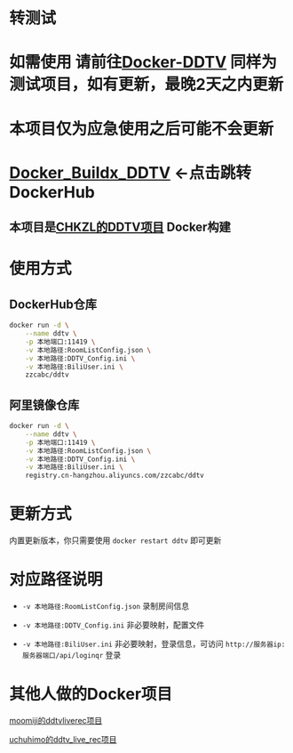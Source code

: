 # 转测试 

# 如需使用 请前往[Docker-DDTV](https://github.com/moomiji/docker-ddtv/blob/master/Docker/README.md) 同样为测试项目，如有更新，最晚2天之内更新

# 本项目仅为应急使用之后可能不会更新

# [Docker_Buildx_DDTV](https://hub.docker.com/r/zzcabc/ddtv) <-点击跳转DockerHub

## 本项目是[CHKZL的DDTV项目](https://github.com/CHKZL/DDTV) Docker构建

# 使用方式
## DockerHub仓库
```sh
docker run -d \
    --name ddtv \
    -p 本地端口:11419 \
    -v 本地路径:RoomListConfig.json	\
    -v 本地路径:DDTV_Config.ini \
    -v 本地路径:BiliUser.ini \
    zzcabc/ddtv
```

## 阿里镜像仓库
```sh
docker run -d \
    --name ddtv \
    -p 本地端口:11419 \
    -v 本地路径:RoomListConfig.json	\
    -v 本地路径:DDTV_Config.ini \
    -v 本地路径:BiliUser.ini \
    registry.cn-hangzhou.aliyuncs.com/zzcabc/ddtv
```

# 更新方式

内置更新版本，你只需要使用 `docker restart ddtv` 即可更新

# 对应路径说明
- `-v 本地路径:RoomListConfig.json` 录制房间信息

- `-v 本地路径:DDTV_Config.ini` 非必要映射，配置文件

- `-v 本地路径:BiliUser.ini` 非必要映射，登录信息，可访问 `http://服务器ip:服务器端口/api/loginqr` 登录


# 其他人做的Docker项目

[moomiji的ddtvliverec项目](https://hub.docker.com/r/moomiji/ddtvliverec)

[uchuhimo的ddtv_live_rec项目](https://hub.docker.com/r/uchuhimo/ddtv_live_rec)

